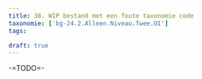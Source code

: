 ```yaml
---
title: 38. WIP bestand met een foute taxonomie code
taxonomie: ['bg-24.2.Alleen.Niveau.Twee.OI']
tags:

draft: true 
---
```


-=TODO=-